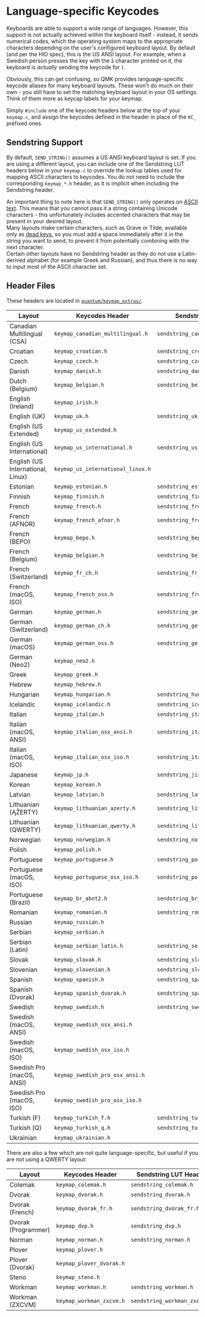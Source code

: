 # Language-specific Keycodes

Keyboards are able to support a wide range of languages. However, this support is not actually achieved within the keyboard itself - instead, it sends numerical codes, which the operating system maps to the appropriate characters depending on the user's configured keyboard layout. By default (and per the HID spec), this is the US ANSI layout. For example, when a Swedish person presses the key with the `å` character printed on it, the keyboard is *actually* sending the keycode for `[`.

Obviously, this can get confusing, so QMK provides language-specific keycode aliases for many keyboard layouts. These won't do much on their own - you still have to set the matching keyboard layout in your OS settings. Think of them more as keycap labels for your keymap.

Simply `#include` one of the keycode headers below at the top of your `keymap.c`, and assign the keycodes defined in the header in place of the `KC_` prefixed ones.

## Sendstring Support

By default, `SEND_STRING()` assumes a US ANSI keyboard layout is set. If you are using a different layout, you can include one of the Sendstring LUT headers below in your `keymap.c` to override the lookup tables used for mapping ASCII characters to keycodes. You do not need to include the corresponding `keymap_*.h` header, as it is implicit when including the Sendstring header.

An important thing to note here is that `SEND_STRING()` only operates on [ASCII text](https://en.wikipedia.org/wiki/ASCII#Character_set). This means that you cannot pass it a string containing Unicode characters - this unfortunately includes accented characters that may be present in your desired layout.  
Many layouts make certain characters, such as Grave or Tilde, available only as [dead keys](https://en.wikipedia.org/wiki/Dead_key), so you must add a space immediately after it in the string you want to send, to prevent it from potentially combining with the next character.  
Certain other layouts have no Sendstring header as they do not use a Latin-derived alphabet (for example Greek and Russian), and thus there is no way to input most of the ASCII character set.

## Header Files

These headers are located in [`quantum/keymap_extras/`](https://github.com/qmk/qmk_firmware/tree/master/quantum/keymap_extras).

|Layout                           |Keycodes Header                  |Sendstring LUT Header               |
|---------------------------------|---------------------------------|------------------------------------|
|Canadian Multilingual (CSA)      |`keymap_canadian_multilingual.h` |`sendstring_canadian_multilingual.h`|
|Croatian                         |`keymap_croatian.h`              |`sendstring_croatian.h`             |
|Czech                            |`keymap_czech.h`                 |`sendstring_czech.h`                |
|Danish                           |`keymap_danish.h`                |`sendstring_danish.h`               |
|Dutch (Belgium)                  |`keymap_belgian.h`               |`sendstring_belgian.h`              |
|English (Ireland)                |`keymap_irish.h`                 |                                    |
|English (UK)                     |`keymap_uk.h`                    |`sendstring_uk.h`                   |
|English (US Extended)            |`keymap_us_extended.h`           |                                    |
|English (US International)       |`keymap_us_international.h`      |`sendstring_us_international.h`     |
|English (US International, Linux)|`keymap_us_international_linux.h`|                                    |
|Estonian                         |`keymap_estonian.h`              |`sendstring_estonian.h`             |
|Finnish                          |`keymap_finnish.h`               |`sendstring_finnish.h`              |
|French                           |`keymap_french.h`                |`sendstring_french.h`               |
|French (AFNOR)                   |`keymap_french_afnor.h`          |`sendstring_french_afnor.h`         |
|French (BÉPO)                    |`keymap_bepo.h`                  |`sendstring_bepo.h`                 |
|French (Belgium)                 |`keymap_belgian.h`               |`sendstring_belgian.h`              |
|French (Switzerland)             |`keymap_fr_ch.h`                 |`sendstring_fr_ch.h`                |
|French (macOS, ISO)              |`keymap_french_osx.h`            |`sendstring_french_osx.h`           |
|German                           |`keymap_german.h`                |`sendstring_german.h`               |
|German (Switzerland)             |`keymap_german_ch.h`             |`sendstring_german_ch.h`            |
|German (macOS)                   |`keymap_german_osx.h`            |`sendstring_german_osx.h`           |
|German (Neo2)                    |`keymap_neo2.h`                  |                                    |
|Greek                            |`keymap_greek.h`                 |                                    |
|Hebrew                           |`keymap_hebrew.h`                |                                    |
|Hungarian                        |`keymap_hungarian.h`             |`sendstring_hungarian.h`            |
|Icelandic                        |`keymap_icelandic.h`             |`sendstring_icelandic.h`            |
|Italian                          |`keymap_italian.h`               |`sendstring_italian.h`              |
|Italian (macOS, ANSI)            |`keymap_italian_osx_ansi.h`      |`sendstring_italian_osx_ansi.h`     |
|Italian (macOS, ISO)             |`keymap_italian_osx_iso.h`       |`sendstring_italian_osx_iso.h`      |
|Japanese                         |`keymap_jp.h`                    |`sendstring_jis.h`                  |
|Korean                           |`keymap_korean.h`                |                                    |
|Latvian                          |`keymap_latvian.h`               |`sendstring_latvian.h`              |
|Lithuanian (ĄŽERTY)              |`keymap_lithuanian_azerty.h`     |`sendstring_lithuanian_azerty.h`    |
|Lithuanian (QWERTY)              |`keymap_lithuanian_qwerty.h`     |`sendstring_lithuanian_qwerty.h`    |
|Norwegian                        |`keymap_norwegian.h`             |`sendstring_norwegian.h`            |
|Polish                           |`keymap_polish.h`                |                                    |
|Portuguese                       |`keymap_portuguese.h`            |`sendstring_portuguese.h`           |
|Portuguese (macOS, ISO)          |`keymap_portuguese_osx_iso.h`    |`sendstring_portuguese_osx_iso.h`   |
|Portuguese (Brazil)              |`keymap_br_abnt2.h`              |`sendstring_br_abnt2.h`             |
|Romanian                         |`keymap_romanian.h`              |`sendstring_romanian.h`             |
|Russian                          |`keymap_russian.h`               |                                    |
|Serbian                          |`keymap_serbian.h`               |                                    |
|Serbian (Latin)                  |`keymap_serbian_latin.h`         |`sendstring_serbian_latin.h`        |
|Slovak                           |`keymap_slovak.h`                |`sendstring_slovak.h`               |
|Slovenian                        |`keymap_slovenian.h`             |`sendstring_slovenian.h`            |
|Spanish                          |`keymap_spanish.h`               |`sendstring_spanish.h`              |
|Spanish (Dvorak)                 |`keymap_spanish_dvorak.h`        |`sendstring_spanish_dvorak.h`       |
|Swedish                          |`keymap_swedish.h`               |`sendstring_swedish.h`              |
|Swedish (macOS, ANSI)            |`keymap_swedish_osx_ansi.h`      |                                    |
|Swedish (macOS, ISO)             |`keymap_swedish_osx_iso.h`       |                                    |
|Swedish Pro (macOS, ANSI)        |`keymap_swedish_pro_osx_ansi.h`  |                                    |
|Swedish Pro (macOS, ISO)         |`keymap_swedish_pro_osx_iso.h`   |                                    |
|Turkish (F)                      |`keymap_turkish_f.h`             |`sendstring_turkish_f.h`            |
|Turkish (Q)                      |`keymap_turkish_q.h`             |`sendstring_turkish_q.h`            |
|Ukrainian                        |`keymap_ukrainian.h`             |                                    |

There are also a few which are not quite language-specific, but useful if you are not using a QWERTY layout:

|Layout             |Keycodes Header         |Sendstring LUT Header       |
|-------------------|------------------------|----------------------------|
|Colemak            |`keymap_colemak.h`      |`sendstring_colemak.h`      |
|Dvorak             |`keymap_dvorak.h`       |`sendstring_dvorak.h`       |
|Dvorak (French)    |`keymap_dvorak_fr.h`    |`sendstring_dvorak_fr.h`    |
|Dvorak (Programmer)|`keymap_dvp.h`          |`sendstring_dvp.h`          |
|Norman             |`keymap_norman.h`       |`sendstring_norman.h`       |
|Plover             |`keymap_plover.h`       |                            |
|Plover (Dvorak)    |`keymap_plover_dvorak.h`|                            |
|Steno              |`keymap_steno.h`        |                            |
|Workman            |`keymap_workman.h`      |`sendstring_workman.h`      |
|Workman (ZXCVM)    |`keymap_workman_zxcvm.h`|`sendstring_workman_zxcvm.h`|
